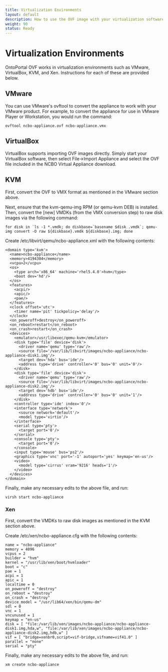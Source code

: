 ```yaml
---
title: Virtualization Environments
layout: default
description: How to use the OVF image with your virtualization software
weight: 90
status: Ready
---
```


# Virtualization Environments

OntoPortal OVF works in virtualization environments such as 
VMware, VirtualBox, KVM, and Xen.
Instructions for each of these are provided below.

## VMware
You can use VMware's ovftool to convert the appliance to work with your VMware product. 
For example, to convert the appliance for use in VMware Player or Workstation, you would run the command:

`ovftool ncbo-appliance.ovf ncbo-appliance.vmx`

## VirtualBox
VirtualBox supports importing OVF images directly. 
Simply start your VirtualBox software, 
then select File->Import Appliance and select the OVF file included in the NCBO Virtual Appliance download.

## KVM
First, convert the OVF to VMX format as mentioned in the VMware section above.

Next, ensure that the kvm-qemu-img RPM (or qemu-kvm DEB) is installed. 
Then, convert the [new] VMDKs (from the VMX conversion step) to raw disk images via the following command:

```
for disk in `ls -1 *.vmdk; do diskbase=`basename $disk .vmdk`; qemu-img convert -O raw ${diskbase}.vmdk ${diskbase}.img; done
```

Create /etc/libvirt/qemu/ncbo-appliance.xml with the following contents:
```
<domain type='kvm'>
  <name>ncbo-appliance</name>
  <memory>4194304</memory>
  <vcpu>2</vcpu>
  <os>
    <type arch='x86_64' machine='rhel5.4.0'>hvm</type>
    <boot dev='hd'/>
  </os>
  <features>
    <acpi/>
    <apic/>
    <pae/>
  </features>
  <clock offset='utc'>
    <timer name='pit' tickpolicy='delay'/>
  </clock>
  <on_poweroff>destroy</on_poweroff>
  <on_reboot>restart</on_reboot>
  <on_crash>restart</on_crash>
  <devices>
    <emulator>/usr/libexec/qemu-kvm</emulator>
    <disk type='file' device='disk'>
      <driver name='qemu' type='raw'/>
      <source file='/var/lib/libvirt/images/ncbo-appliance/ncbo-appliance-disk1.img'/>
      <target dev='hda' bus='ide'/>
      <address type='drive' controller='0' bus='0' unit='0'/>
    </disk>
    <disk type='file' device='disk'>
      <driver name='qemu' type='raw'/>
      <source file='/var/lib/libvirt/images/ncbo-appliance/ncbo-appliance-disk2.img'/>
      <target dev='hdb' bus='ide'/>
      <address type='drive' controller='0' bus='0' unit='1'/>
    </disk>
    <controller type='ide' index='0'/>
    <interface type='network'>
      <source network='default'/>
      <model type='virtio'/>
    </interface>
    <serial type='pty'>
      <target port='0'/>
    </serial>
    <console type='pty'>
      <target port='0'/>
    </console>
    <input type='mouse' bus='ps2'/>
    <graphics type='vnc' port='-1' autoport='yes' keymap='en-us'/>
    <video>
      <model type='cirrus' vram='9216' heads='1'/>
    </video>
  </devices>
</domain>
```

Finally, make any necessary edits to the above file, and run:

`virsh start ncbo-appliance`

### Xen

First, convert the VMDKs to raw disk images as mentioned in the KVM section above.

Create /etc/xen/ncbo-appliance.cfg with the following contents:

```
name = "ncbo-appliance"
memory = 4096
vcpus = 2
builder = "hvm"
kernel = "/usr/lib/xen/boot/hvmloader"
boot = "c"
pae = 1
acpi = 1
apic = 1
localtime = 0
on_poweroff = "destroy"
on_reboot = "destroy"
on_crash = "destroy"
device_model = "/usr/lib64/xen/bin/qemu-dm"
sdl = 0
vnc = 1
vncunused = 1
keymap = "en-us"
disk = [ "file:/var/lib/xen/images/ncbo-appliance/ncbo-appliance-disk1.img,hda,w", "file:/var/lib/xen/images/ncbo-appliance/ncbo-appliance-disk2.img,hdb,w" ]
vif = [ "bridge=xenbr0,script=vif-bridge,vifname=vif41.0" ]
parallel = "none"
serial = "pty"
```

Finally, make any necessary edits to the above file, and run:

`xm create ncbo-appliance`
